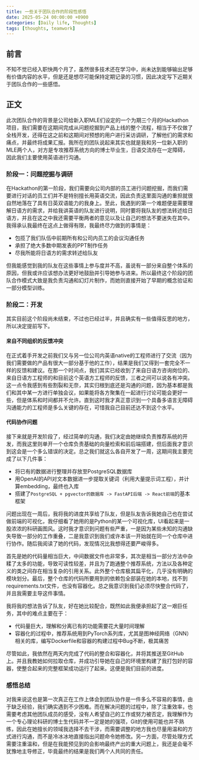 ```yaml
---
title: 一些关于团队合作的阶段性感悟
date: 2025-05-24 00:00:00 +0900
categories: [Daily life, Thoughts]
tags: [thoughts, teamwork]
---
```


## 前言

不知不觉已经入职快两个月了，虽然很多技术还在学习中，尚未达到能够输出足够有价值内容的水平，但是还是想尽可能保持定期记录的习惯，因此决定写下近期关于团队合作的一些感悟。

## 正文

此次团队合作的背景是公司给新入职MLE们设定的一个为期三个月的Hackathon项目，我们需要在这期间完成从问题挖掘到产品上线的整个流程，相当于不仅做了全栈开发，还得在这之前和这期间对预想的用户进行采访调研，了解他们的需求和痛点，并最终将成果汇报。我所在的团队说起来其实也就是我和另一位新入职的MLE两个人，对方是专攻推荐系统方向的博士毕业生，日语交流存在一定障碍，因此我们主要使用英语进行沟通。

### 阶段一：问题挖掘与调研

在Hackathon的第一阶段，我们需要向公司内部的员工进行问题挖掘，而我们需要进行对话的员工们并不是特别擅长用英语交流，因此负责这里面沟通的重担就很自然地落在了具有日英双语能力的我身上。至此，我遇到的第一个难题便是需要理解日语方的需求，并给我讲英语的队友进行说明，同时要将我队友的想法转述给日语方，并且在这之中我还需要平衡两者的意见以及让自己的想法不要迷失在其中。我得承认我最终在这点上做得有限，我最终尽力做到的事情是：

- 包揽了我们队伍中前期所有和公司内员工的会议沟通任务
- 承担了绝大多数中期发表的PPT制作任务
- 尽我所能将日语方的需求转述给队友

但我能感觉到我的队友在这些事情上参与度并不高，虽说有一部分来自整个体系的原因，但我或许应该想办法更好地鼓励并引导她参与进来。所以最终这个阶段的团队合作模式大致是我负责沟通和幻灯片制作，而她则直接开始了早期的概念验证和一部分模型训练。

### 阶段二：开发

其实目前这个阶段尚未结束，不过也已经过半，并且确实有一些值得反思的地方，所以决定提前写下。

#### 来自不同组织的反馈冲突

在正式着手开发之前我们又与另一位公司内英语native的工程师进行了交流（因为我们需要做的产品有很大一部分基于他的工作），结果是我们又得到一套完全不一样的反馈和建议。在那一个时间点，我们其实已经收到了来自日语方咨询岗位的、来自日语方工程师的和目前这个英语方工程师的反馈，三者之间可以说各有冲突。这一点令我感到有些割裂和无奈，其实归根到底还是沟通的问题，因为基本都是我们和其中某一方进行单独会议，如果能将各方聚集在一起进行讨论可能会更好一些，但是体系和时间都并不允许。直到这时我才真正意识到一个具备多语言无障碍沟通能力的工程师是多么关键的存在，可惜我自己目前还达不到这个水平。

#### 代码协作问题

接下来就是开发阶段了，经过简单的沟通，我们决定由她继续负责推荐系统的开发，而我这里则单开一个仓库负责基础的向量检索和前后端搭建，但后面我才意识到这会是一个多么错误的决定。总之我们就这么各自开发了一周，这期间我主要完成了以下几件事：

- 将已有的数据进行整理并存放至PostgreSQL数据库
- 用OpenAI的API对文本数据进一步提取关键词（利用大量提示词工程），并计算embedding，最终也入库
- 搭建了`PostgreSQL + pgvector的数据库 -> FastAPI后端 -> React前端`的基本框架 

问题出现在一周后，我将我的进度共享给了队友，但是队友告诉我她自己也在尝试做前端的可视化，我仔细看了她用的是Python的某一个可视化库，UI看起来是一股浓浓的科研画图风。这时我才意识到问题有些严重，一是因为某些未知的沟通缺失导致一部分的工作重叠，二是我意识到我们或许本该一开始就在同一个仓库中进行协作。随后我阅读了她的代码，发现情况比我想得还要严峻得多。

首先是她的代码量相当巨大，中间数据文件也非常多，其次是相当一部分方法中杂糅了太多的功能，导致可读性较差，并且为了跑通整个推荐系统，方法以及各种定义的类之间存在相当复杂的引用关系。此外整个仓库极其扁平化，几乎没有明确的模块划分。最后，整个仓库的代码所要用到的依赖包全部装在她的本地，找不到requirements.txt文件，也没有容器化。总之我意识到我们必须尽快整合代码了，并且我需要主导这件事情。

我将我的想法告诉了队友，好在她比较配合，既然如此我便承担起了这一艰巨任务，其中的难点主要在于：

- 代码量巨大，理解和分离已有的功能需要花大量时间理解
- 容器化的过程中，推荐系统用到PyTorch系列库，尤其是图神经网络（GNN）相关的库，编写Dockerfile和容器的构建过程中Bug不断，极其痛苦

尽管如此，我依然在两天内完成了代码的整合和容器化，并将其推送至GitHub上。并且我教她如何拉取仓库，并成功引导她在自己的环境里构建了我打包好的容器，使整合起来的完整框架成功运行了起来。这便是我们目前的进度。

### 感悟总结

对我来说这也是第一次真正在工作上体会到团队协作是一件多么不容易的事情，由于缺乏经验，我们确实遇到不少困难。而在解决问题的过程中，除了注重效率，也需要考虑其他团队成员的感受，没有人希望自己的工作或努力被否定，我理解作为一个专心理论科研的博士生代码并不一定是她的强项，Git的使用可能也并不熟练，因此在她擅长的领域我选择不去干涉，而需要调整的地方我也尽量用温和的方式进行沟通，而不是冷冰冰地直接指出问题命令她修改。另一方面，尽管处理方式需要注重温和，但是在我能预见到的会影响最终产出的重大问题上，我还是会毫不犹豫地主导修正，毕竟最终的结果是我们两个人共同的责任。